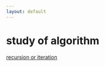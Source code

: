 ```yaml
---
layout: default
---
```

# study of algorithm 
[recursion or iteration](_posts/recursion-or-iteration)